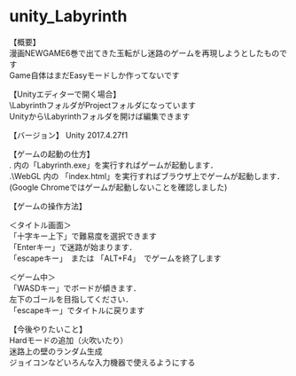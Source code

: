 # unity_Labyrinth
【概要】<br>
漫画NEWGAME6巻で出てきた玉転がし迷路のゲームを再現しようとしたものです<br>
Game自体はまだEasyモードしか作ってないです <br>

【Unityエディターで開く場合】<br>
\LabyrinthフォルダがProjectフォルダになっています <br>
Unityから\Labyrinthフォルダを開けば編集できます <br>

【バージョン】
Unity 2017.4.27f1 <br>

【ゲームの起動の仕方】<br>
\. 内の「Labyrinth.exe」を実行すればゲームが起動します．<br>
\.\WebGL 内の 「index.html」を実行すればブラウザ上でゲームが起動します．<br>
(Google Chromeではゲームが起動しないことを確認しました) <br>

【ゲームの操作方法】<br>

＜タイトル画面＞ <br>
「十字キー上下」で難易度を選択できます <br>
「Enterキー」で迷路が始まります． <br>
「escapeキー」　または 「ALT+F4」　でゲームを終了します <br>

＜ゲーム中＞ <br>
「WASDキー」でボードが傾きます．<br>
左下のゴールを目指してください．<br>
「escapeキー」でタイトルに戻ります <br>

【今後やりたいこと】 <br>
Hardモードの追加（火吹いたり）<br>
迷路上の壁のランダム生成 <br>
ジョイコンなどいろんな入力機器で使えるようにする <br>
